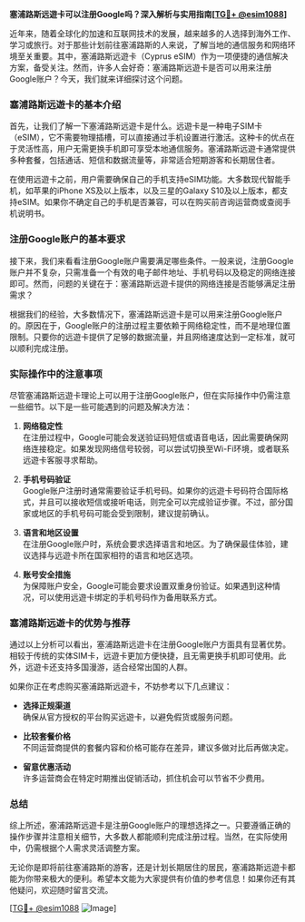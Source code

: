 **塞浦路斯远遊卡可以注册Google吗？深入解析与实用指南[[TG💪+ @esim1088](https://t.me/s/esim1088)]**

近年来，随着全球化的加速和互联网技术的发展，越来越多的人选择到海外工作、学习或旅行。对于那些计划前往塞浦路斯的人来说，了解当地的通信服务和网络环境至关重要。其中，塞浦路斯远遊卡（Cyprus eSIM）作为一项便捷的通信解决方案，备受关注。然而，许多人会好奇：塞浦路斯远遊卡是否可以用来注册Google账户？今天，我们就来详细探讨这个问题。

### 塞浦路斯远遊卡的基本介绍

首先，让我们了解一下塞浦路斯远遊卡是什么。远遊卡是一种电子SIM卡（eSIM），它不需要物理插槽，可以直接通过手机设置进行激活。这种卡的优点在于灵活性高，用户无需更换手机即可享受本地通信服务。塞浦路斯远遊卡通常提供多种套餐，包括通话、短信和数据流量等，非常适合短期游客和长期居住者。

在使用远遊卡之前，用户需要确保自己的手机支持eSIM功能。大多数现代智能手机，如苹果的iPhone XS及以上版本，以及三星的Galaxy S10及以上版本，都支持eSIM。如果你不确定自己的手机是否兼容，可以在购买前咨询运营商或查阅手机说明书。

### 注册Google账户的基本要求

接下来，我们来看看注册Google账户需要满足哪些条件。一般来说，注册Google账户并不复杂，只需准备一个有效的电子邮件地址、手机号码以及稳定的网络连接即可。然而，问题的关键在于：塞浦路斯远遊卡提供的网络连接是否能够满足注册需求？

根据我们的经验，大多数情况下，塞浦路斯远遊卡是可以用来注册Google账户的。原因在于，Google账户的注册过程主要依赖于网络稳定性，而不是地理位置限制。只要你的远遊卡提供了足够的数据流量，并且网络速度达到一定标准，就可以顺利完成注册。

### 实际操作中的注意事项

尽管塞浦路斯远遊卡理论上可以用于注册Google账户，但在实际操作中仍需注意一些细节。以下是一些可能遇到的问题及解决方法：

1. **网络稳定性**  
   在注册过程中，Google可能会发送验证码短信或语音电话，因此需要确保网络连接稳定。如果发现网络信号较弱，可以尝试切换至Wi-Fi环境，或者联系远遊卡客服寻求帮助。

2. **手机号码验证**  
   Google账户注册时通常需要验证手机号码。如果你的远遊卡号码符合国际格式，并且可以接收短信或接听电话，则完全可以完成验证步骤。不过，部分国家或地区的手机号码可能会受到限制，建议提前确认。

3. **语言和地区设置**  
   在注册Google账户时，系统会要求选择语言和地区。为了确保最佳体验，建议选择与远遊卡所在国家相符的语言和地区选项。

4. **账号安全措施**  
   为保障账户安全，Google可能会要求设置双重身份验证。如果遇到这种情况，可以使用远遊卡绑定的手机号码作为备用联系方式。

### 塞浦路斯远遊卡的优势与推荐

通过以上分析可以看出，塞浦路斯远遊卡在注册Google账户方面具有显著优势。相较于传统的实体SIM卡，远遊卡更加方便快捷，且无需更换手机即可使用。此外，远遊卡还支持多国漫游，适合经常出国的人群。

如果你正在考虑购买塞浦路斯远遊卡，不妨参考以下几点建议：

- **选择正规渠道**  
  确保从官方授权的平台购买远遊卡，以避免假货或服务问题。
  
- **比较套餐价格**  
  不同运营商提供的套餐内容和价格可能存在差异，建议多做对比后再做决定。

- **留意优惠活动**  
  许多运营商会在特定时期推出促销活动，抓住机会可以节省不少费用。

### 总结

综上所述，塞浦路斯远遊卡是注册Google账户的理想选择之一。只要遵循正确的操作步骤并注意相关细节，大多数人都能顺利完成注册过程。当然，在实际使用中，仍需根据个人需求灵活调整方案。

无论你是即将前往塞浦路斯的游客，还是计划长期居住的居民，塞浦路斯远遊卡都能为你带来极大的便利。希望本文能为大家提供有价值的参考信息！如果你还有其他疑问，欢迎随时留言交流。

[[TG💪+ @esim1088](https://t.me/s/esim1088) ![Image](https://i.postimg.cc/4NQfJmqS/Snipaste-2025-05-13-00-14-12.png)]